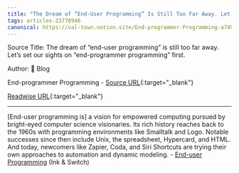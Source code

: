 ```yaml
---
title: "The Dream of “End-User Programming” Is Still Too Far Away. Let’s Set Our Sights on “End-Programmer Programming” First. (465096001)"
tags: articles-23778946
canonical: https://val-town.notion.site/End-programmer-Programming-a749beb4a9b143f2990f575fb7e59b33
---
```


Source Title: The dream of “end-user programming” is still too far away. Let’s set our sights on “end-programmer programming” first.

Author: 📝
Blog





End-programmer Programming - [Source URL](https://val-town.notion.site/End-programmer-Programming-a749beb4a9b143f2990f575fb7e59b33){:target="_blank"}

[Readwise URL](https://readwise.io/open/465096001){:target="_blank"}

---

[End-user programming is] a vision for empowered computing pursued by bright-eyed computer science visionaries. Its rich history reaches back to the 1960s with programming environments like Smalltalk and Logo. Notable successes since then include Unix, the spreadsheet, Hypercard, and HTML. And today, newcomers like Zapier, Coda, and Siri Shortcuts are trying their own approaches to automation and dynamic modeling. - [End-user Programming](https://www.inkandswitch.com/end-user-programming/) (Ink & Switch)
